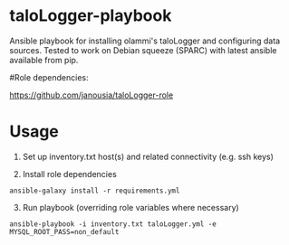 # taloLogger-playbook

Ansible playbook for installing olammi's taloLogger and configuring data sources.
Tested to work on Debian squeeze (SPARC) with latest ansible available from pip.

#Role dependencies:

https://github.com/janousia/taloLogger-role

# Usage

1) Set up inventory.txt host(s) and related connectivity (e.g. ssh keys)

2) Install role dependencies 

`
ansible-galaxy install -r requirements.yml
`

3) Run playbook (overriding role variables where necessary)

`
ansible-playbook -i inventory.txt taloLogger.yml -e MYSQL_ROOT_PASS=non_default
`
